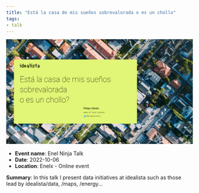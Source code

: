 ```yaml
---
title: "Está la casa de mis sueños sobrevalorada o es un chollo"
tags:
- talk
---
```


![enel-ninja-talk](appearances/2022/enel-ninja-talk/enel-ninja-talk.png)

- **Event name**: Enel Ninja Talk
- **Date**: 2022-10-06
- **Location**: Enelx - Online event

**Summary**: In this talk I present data initiatives at idealista such as those lead by idealista/data, /maps, /energy...
